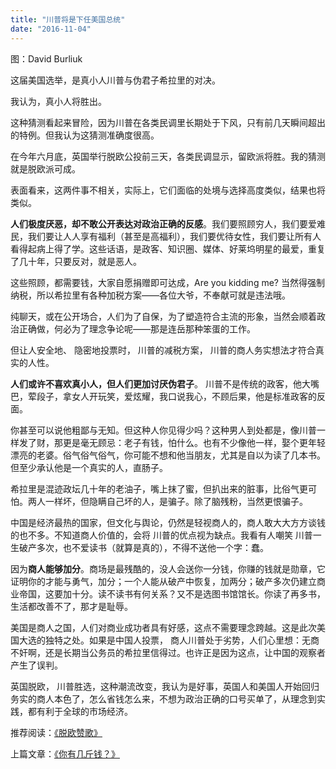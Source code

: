 ```yaml
---
title: "川普将是下任美国总统"
date: "2016-11-04"
---
```


图：David Burliuk

这届美国选举，是真小人川普与伪君子希拉里的对决。

我认为，真小人将胜出。  

这种猜测看起来冒险，因为川普在各类民调里长期处于下风，只有前几天瞬间超出的特例。但我认为这猜测准确度很高。

在今年六月底，英国举行脱欧公投前三天，各类民调显示，留欧派将胜。我的猜测就是脱欧派可成。

表面看来，这两件事不相关，实际上，它们面临的处境与选择高度类似，结果也将类似。

**人们极度厌恶，却不敢公开表达对政治正确的反感**。我们要照顾穷人，我们要爱难民，我们要让人人享有福利（甚至是高福利），我们要优待女性，我们要让所有人看得起病上得了学。这些话语，是政客、知识圈、媒体、好莱坞明星的最爱，重复了几十年，只要反对，就是恶人。  

这些照顾，都需要钱，大家自愿捐赠即可达成，Are you kidding me? 当然得强制纳税，所以希拉里有各种加税方案——各位大爷，不奉献可就是违法哦。

纯聊天，或在公开场合，人们为了自保，为了塑造符合主流的形象，当然会顺着政治正确做，何必为了理念争论呢——那是连岳那种笨蛋的工作。

但让人安全地、 隐密地投票时， 川普的减税方案， 川普的商人务实想法才符合真实的人性。

  

**人们或许不喜欢真小人，但人们更加讨厌伪君子**。 川普不是传统的政客，他大嘴巴，荤段子，拿女人开玩笑，爱炫耀，我口说我心，不顾后果，他是标准政客的反面。

  

你甚至可以说他粗鄙与无知。但这种人你见得少吗？这种男人到处都是，像川普一样发了财，那更是毫无顾忌：老子有钱，怕什么。也有不少像他一样，娶个更年轻漂亮的老婆。俗气俗气俗气，你可能不想和他当朋友，尤其是自以为读了几本书。但至少承认他是一个真实的人，直肠子。

  

希拉里是混迹政坛几十年的老油子，嘴上抹了蜜，但扒出来的脏事，比俗气更可怕。两人一样坏，但隐瞒自己坏的人，是骗子。除了脑残粉，当然更恨骗子。

  

中国是经济最热的国家，但文化与舆论，仍然是轻视商人的，商人敢大大方方谈钱的也不多。不知道商人价值的，会将 川普的优点视为缺点。我看有人嘲笑 川普一生破产多次，也不爱读书（就算是真的），不得不送他一个字：蠢。

  

因为**商人能够加分**。商场是最残酷的，没人会送你一分钱，你赚的钱就是勋章，它证明你的才能与勇气，加分；一个人能从破产中恢复，加两分；破产多次仍建立商业帝国，这要加十分。读不读书有何关系？又不是选图书馆馆长。你读了再多书，生活都改善不了，那才是耻辱。

  

美国是商人之国，人们对商业成功者具有好感，这点不需要理念跨越。这是此次美国大选的独特之处。如果是中国人投票， 商人川普处于劣势，人们心里想：无商不奸啊，还是长期当公务员的希拉里信得过。也许正是因为这点，让中国的观察者产生了误判。

  

英国脱欧， 川普胜选，这种潮流改变，我认为是好事，英国人和美国人开始回归务实的商人本色了，怎么省钱怎么来，不想为政治正确的口号买单了，从理念到实践，都有利于全球的市场经济。

推荐阅读：[《脱欧赞歌》](http://mp.weixin.qq.com/s?__biz=MjM5NDU0Mjk2MQ==&mid=2651622220&idx=1&sn=ebc16af578346db4bb1c7dc63190e18a&scene=21#wechat_redirect)

上篇文章：[《你有几斤钱？》](http://mp.weixin.qq.com/s?__biz=MjM5NDU0Mjk2MQ==&mid=2651622486&idx=1&sn=4b0906554c23964d2ba3debc68d93642&chksm=bd7e08488a09815e1a20e2c5b5616dda605eb46f2f0ecfc1e28f6d7c1631f6dd9143985032c7&scene=21#wechat_redirect)
